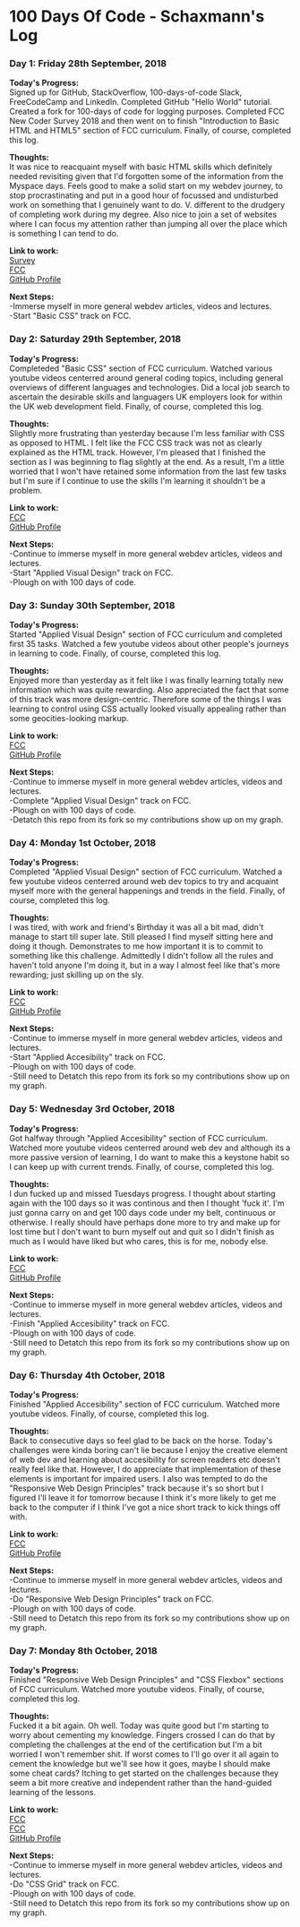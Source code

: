 # 100 Days Of Code - Schaxmann's Log

### Day 1: Friday 28th September, 2018

**Today's Progress:** <br>
Signed up for GitHub, StackOverflow, 100-days-of-code Slack, FreeCodeCamp and LinkedIn. Completed GitHub "Hello World" tutorial. Created a fork for 100-days of code for logging purposes. Completed FCC New Coder Survey 2018 and then went on to finish "Introduction to Basic HTML and HTML5" section of FCC curriculum. Finally, of course, completed this log.

**Thoughts:** <br>
It was nice to reacquaint myself with basic HTML skills which definitely needed revisiting given that I'd forgotten some of the information from the Myspace days. Feels good to make a solid start on my webdev journey, to stop procrastinating and put in a good hour of focussed and undisturbed work on something that I genuinely want to do. V. different to the drudgery of completing work during my degree. Also nice to join a set of websites where I can focus my attention rather than jumping all over the place which is something I can tend to do.

**Link to work:** <br>
[Survey](https://fcc.im/2018-new-coder-survey) <br>
[FCC](https://learn.freecodecamp.org/responsive-web-design/basic-html-and-html5) <br>
[GitHub Profile](https://github.com/schaxmann)

**Next Steps:** <br>
-Immerse myself in more general webdev articles, videos and lectures. <br>
-Start "Basic CSS" track on FCC.

### Day 2: Saturday 29th September, 2018

**Today's Progress:** <br>
Completeded "Basic CSS" section of FCC curriculum. Watched various youtube videos centerred around general coding topics, including general overviews of different languages and technologies. Did a local job search to ascertain the desirable skills and languagers UK employers look for within the UK web development field. Finally, of course, completed this log.

**Thoughts:** <br>
Slightly more frustrating than yesterday because I'm less familiar with CSS as opposed to HTML. I felt like the FCC CSS track was not as clearly explained as the HTML track. However, I'm pleased that I finished the section as I was beginning to flag slightly at the end. As a result, I'm a little worried that I won't have retained some information from the last few tasks but I'm sure if I continue to use the skills I'm learning it shouldn't be a problem.

**Link to work:** <br>
[FCC](https://learn.freecodecamp.org/responsive-web-design/basic-css) <br>
[GitHub Profile](https://github.com/schaxmann)

**Next Steps:** <br>
-Continue to immerse myself in more general webdev articles, videos and lectures. <br>
-Start "Applied Visual Design" track on FCC.<br>
-Plough on with 100 days of code.

### Day 3: Sunday 30th September, 2018

**Today's Progress:** <br>
Started "Applied Visual Design" section of FCC curriculum and completed first 35 tasks. Watched a few youtube videos about other people's journeys in learning to code. Finally, of course, completed this log.

**Thoughts:** <br>
Enjoyed more than yesterday as it felt like I was finally learning totally new information which was quite rewarding. Also appreciated the fact that some of this track was more design-centric. Therefore some of the things I was learning to control using CSS actually looked visually appealing rather than some geocities-looking markup.

**Link to work:** <br>
[FCC](https://learn.freecodecamp.org/responsive-web-design/applied-visual-design) <br>
[GitHub Profile](https://github.com/schaxmann)

**Next Steps:** <br>
-Continue to immerse myself in more general webdev articles, videos and lectures. <br>
-Complete "Applied Visual Design" track on FCC.<br>
-Plough on with 100 days of code.<br>
-Detatch this repo from its fork so my contributions show up on my graph.

### Day 4: Monday 1st October, 2018

**Today's Progress:** <br>
Completed "Applied Visual Design" section of FCC curriculum. Watched a few youtube videos centerred around web dev topics to try and acquaint myself more with the general happenings and trends in the field. Finally, of course, completed this log.

**Thoughts:** <br>
I was tired, with work and friend's Birthday it was all a bit mad, didn't manage to start till super late. Still pleased I find myself sitting here and doing it though. Demonstrates to me how important it is to commit to something like this challenge. Admittedly I didn't follow all the rules and haven't told anyone I'm doing it, but in a way I almost feel like that's more rewarding; just skilling up on the sly.

**Link to work:** <br>
[FCC](https://learn.freecodecamp.org/responsive-web-design/applied-visual-design) <br>
[GitHub Profile](https://github.com/schaxmann)

**Next Steps:** <br>
-Continue to immerse myself in more general webdev articles, videos and lectures. <br>
-Start "Applied Accesibility" track on FCC.<br>
-Plough on with 100 days of code.<br>
-Still need to Detatch this repo from its fork so my contributions show up on my graph.

### Day 5: Wednesday 3rd October, 2018

**Today's Progress:** <br>
Got halfway through "Applied Accesibility" section of FCC curriculum. Watched more youtube videos centerred around web dev and although its a more passive version of learning, I do want to make this a keystone habit so I can keep up with current trends. Finally, of course, completed this log.

**Thoughts:** <br>
I dun fucked up and missed Tuesdays progress. I thought about starting again with the 100 days so it was continous and then I thought 'fuck it'. I'm just gonna carry on and get 100 days code under my belt, continuous or otherwise. I really should have perhaps done more to try and make up for lost time but I don't want to burn myself out and quit so I didn't finish as much as I would have liked but who cares, this is for me, nobody else. 

**Link to work:** <br>
[FCC](https://learn.freecodecamp.org/responsive-web-design/applied-accessibility/) <br>
[GitHub Profile](https://github.com/schaxmann)

**Next Steps:** <br>
-Continue to immerse myself in more general webdev articles, videos and lectures. <br>
-Finish "Applied Accesibility" track on FCC.<br>
-Plough on with 100 days of code.<br>
-Still need to Detatch this repo from its fork so my contributions show up on my graph.

### Day 6: Thursday 4th October, 2018

**Today's Progress:** <br>
Finished "Applied Accesibility" section of FCC curriculum. Watched more youtube videos. Finally, of course, completed this log.

**Thoughts:** <br>
Back to consecutive days so feel glad to be back on the horse. Today's challenges were kinda boring can't lie because I enjoy the creative element of web dev and learning about accesibility for screen readers etc doesn't really feel like that. However, I do appreciate that implementation of these elements is important for impaired users. I also was tempted to do the "Responsive Web Design Principles" track because it's so short but I figured I'll leave it for tomorrow because I think it's more likely to get me back to the computer if I think I've got a nice short track to kick things off with. 

**Link to work:** <br>
[FCC](https://learn.freecodecamp.org/responsive-web-design/applied-accessibility/) <br>
[GitHub Profile](https://github.com/schaxmann)

**Next Steps:** <br>
-Continue to immerse myself in more general webdev articles, videos and lectures. <br>
-Do "Responsive Web Design Principles" track on FCC.<br>
-Plough on with 100 days of code.<br>
-Still need to Detatch this repo from its fork so my contributions show up on my graph.

### Day 7: Monday 8th October, 2018

**Today's Progress:** <br>
Finished "Responsive Web Design Principles" and "CSS Flexbox" sections of FCC curriculum. Watched more youtube videos. Finally, of course, completed this log.

**Thoughts:** <br>
Fucked it a bit again. Oh well. Today was quite good but I'm starting to worry about cementing my knowledge. Fingers crossed I can do that by completing the challenges at the end of the certification but I'm a bit worried I won't remember shit. If worst comes to I'll go over it all again to cement the knowledge but we'll see how it goes, maybe I should make some cheat cards? Itching to get started on the challenges because they seem a bit more creative and independent rather than the hand-guided learning of the lessons.

**Link to work:** <br>
[FCC](https://learn.freecodecamp.org/responsive-web-design/responsive-web-design-principles/) <br>
[FCC](https://learn.freecodecamp.org/responsive-web-design/css-flexbox/) <br>
[GitHub Profile](https://github.com/schaxmann)

**Next Steps:** <br>
-Continue to immerse myself in more general webdev articles, videos and lectures. <br>
-Do "CSS Grid" track on FCC.<br>
-Plough on with 100 days of code.<br>
-Still need to Detatch this repo from its fork so my contributions show up on my graph.
